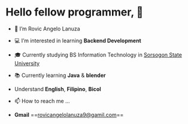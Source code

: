 # Hello fellow programmer, 👋

- :boy: I’m Rovic Angelo Lanuza
- :computer: I’m interested in learning **Backend Development**
- :mortar_board: Currently studying BS Information Technology in [Sorsogon State University](https://sorsu.edu.ph/)
- :books: Currently learning **Java** & **blender**
- Understand **English**, **Filipino**, **Bicol**


- 📫 How to reach me ...
- **Gmail**  ==rovicangelolanuza9@gamil.com==

